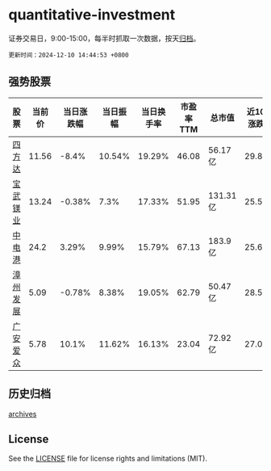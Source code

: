 # quantitative-investment

证券交易日，9:00-15:00，每半时抓取一次数据，按天[归档](archives)。

`更新时间：2024-12-10 14:44:53 +0800`

## 强势股票

|股票|当前价|当日涨跌幅|当日振幅|当日换手率|市盈率TTM|总市值|近10日涨跌幅|
|----|----|----|----|----|----|----|----|
|[四方达](https://xueqiu.com/S/SZ300179)|11.56|-8.4%|10.54%|19.29%|46.08|56.17亿|29.89%|
|[宝武镁业](https://xueqiu.com/S/SZ002182)|13.24|-0.38%|7.3%|17.33%|51.95|131.31亿|25.5%|
|[中电港](https://xueqiu.com/S/SZ001287)|24.2|3.29%|9.99%|15.79%|67.13|183.9亿|25.65%|
|[漳州发展](https://xueqiu.com/S/SZ000753)|5.09|-0.78%|8.38%|19.05%|62.79|50.47亿|28.54%|
|[广安爱众](https://xueqiu.com/S/SH600979)|5.78|10.1%|11.62%|16.13%|23.04|72.92亿|27.03%|

## 历史归档

[archives](archives)

## License

See the [LICENSE](LICENSE) file for license rights and limitations (MIT).